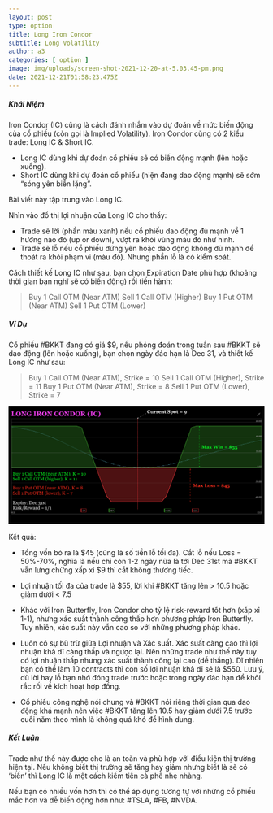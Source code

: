 ```yaml
---
layout: post
type: option
title: Long Iron Condor
subtitle: Long Volatility
author: a3
categories: [ option ]
image: img/uploads/screen-shot-2021-12-20-at-5.03.45-pm.png
date: 2021-12-21T01:58:23.475Z
---
```

##### Khái Niệm

Iron Condor (IC) cũng là cách đánh nhắm vào dự đoán về mức biến động của cổ phiếu (còn gọi là Implied Volatility). Iron Condor cũng có 2 kiểu trade: Long IC & Short IC. 

- Long IC dùng khi dự đoán cổ phiếu sẽ có biến động mạnh (lên hoặc xuống).
- Short IC dùng khi dự đoán cổ phiếu (hiện đang dao động mạnh) sẽ sớm “sóng yên biển lặng”. 

Bài viết này tập trung vào Long IC.

Nhìn vào đồ thị lợi nhuận của Long IC cho thấy: 

- Trade sẽ lời (phần màu xanh) nếu cổ phiếu dao động đủ mạnh về 1 hướng nào đó (up or down), vượt ra khỏi vùng màu đỏ như hình. 
- Trade sẽ lỗ nếu cổ phiếu đứng yên hoặc dao động không đủ mạnh để thoát ra khỏi phạm vi (màu đỏ). Nhưng phần lỗ là có kiểm soát.

Cách thiết kế Long IC như sau, bạn chọn Expiration Date phù hợp (khoảng thời gian bạn nghĩ sẽ có biến động) rồi tiến hành:

> Buy 1 Call OTM (Near ATM)
> Sell 1 Call OTM (Higher)
> Buy 1 Put OTM (Near ATM)
> Sell 1 Put OTM (Lower)

##### Ví Dụ

Cổ phiếu #BKKT đang có giá $9, nếu phỏng đoán trong tuần sau #BKKT sẽ dao động (lên hoặc xuống), bạn chọn ngày đáo hạn là Dec 31, và thiết kế Long IC như sau:

> Buy 1 Call OTM (Near ATM), Strike = 10
> Sell 1 Call OTM (Higher), Strike = 11
> Buy 1 Put OTM (Near ATM), Strike = 8
> Sell 1 Put OTM (Lower), Strike = 7

![Long IC](/img/uploads/screen-shot-2021-12-20-at-5.03.45-pm.png "Long IC")

Kết quả:

- Tổng vốn bỏ ra là $45 (cũng là số tiền lỗ tối đa). Cắt lỗ nếu Loss = 50%-70%, nghĩa là nếu chỉ còn 1-2 ngày nữa là tới Dec 31st mà #BKKT vẫn lưng chừng xấp xỉ $9 thì cắt không thương tiếc.

- Lợi nhuận tối đa của trade là $55, lời khi #BKKT tăng lên > 10.5 hoặc giảm dưới < 7.5

- Khác với Iron Butterfly, Iron Condor cho tỷ lệ risk-reward tốt hơn (xấp xỉ 1-1), nhưng xác suất thành công thấp hơn phương pháp Iron Butterfly. Tuy nhiên, xác suất này vẫn cao so với những phương pháp khác.

- Luôn có sự bù trừ giữa Lợi nhuận và Xác suất. Xác suất càng cao thì lợi nhuận khả dĩ càng thấp và ngược lại. Nên những trade như thế này tuy có lợi nhuận thấp nhưng xác suất thành công lại cao (dễ thắng). Dĩ nhiên bạn có thể làm 10 contracts thì con số lợi nhuận khả dĩ sẽ là $550. Lưu ý, dù lời hay lỗ bạn nhớ đóng trade trước hoặc trong ngày đáo hạn để khỏi rắc rối về kích hoạt hợp đồng.

- Cổ phiếu công nghệ nói chung và #BKKT nói riêng thời gian qua dao động khá mạnh nên việc #BKKT tăng lên 10.5 hay giảm dưới 7.5 trước cuối năm theo mình là không quá khó để hình dung. 

##### Kết Luận

Trade như thế này được cho là an toàn và phù hợp với điều kiện thị trường hiện tại. Nếu không biết thị trường sẽ tăng hay giảm nhưng biết là sẽ có ‘biến’ thì Long IC là một cách kiếm tiền cà phê nhẹ nhàng.

Nếu bạn có nhiều vốn hơn thì có thể áp dụng tương tự với những cổ phiếu mắc hơn và dễ biến động hơn như: #TSLA, #FB, #NVDA.
